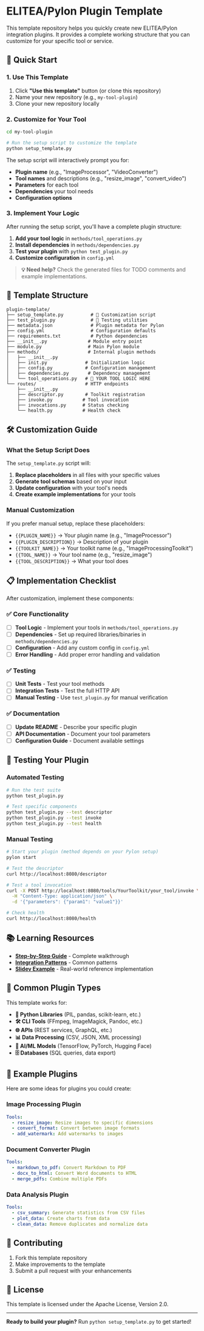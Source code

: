 # ELITEA/Pylon Plugin Template

This template repository helps you quickly create new ELITEA/Pylon integration plugins. It provides a complete working structure that you can customize for your specific tool or service.

## 🚀 Quick Start

### 1. Use This Template

1. Click **"Use this template"** button (or clone this repository)
2. Name your new repository (e.g., `my-tool-plugin`)
3. Clone your new repository locally

### 2. Customize for Your Tool

```bash
cd my-tool-plugin

# Run the setup script to customize the template
python setup_template.py
```

The setup script will interactively prompt you for:
- **Plugin name** (e.g., "ImageProcessor", "VideoConverter")
- **Tool names** and descriptions (e.g., "resize_image", "convert_video") 
- **Parameters** for each tool
- **Dependencies** your tool needs
- **Configuration options**

### 3. Implement Your Logic

After running the setup script, you'll have a complete plugin structure:

1. **Add your tool logic** in `methods/tool_operations.py`
2. **Install dependencies** in `methods/dependencies.py` 
3. **Test your plugin** with `python test_plugin.py`
4. **Customize configuration** in `config.yml`

> **💡 Need help?** Check the generated files for TODO comments and example implementations.

## 📁 Template Structure

```
plugin-template/
├── setup_template.py          # 🎯 Customization script
├── test_plugin.py             # 🧪 Testing utilities
├── metadata.json              # Plugin metadata for Pylon
├── config.yml                 # Configuration defaults
├── requirements.txt           # Python dependencies
├── __init__.py               # Module entry point
├── module.py                 # Main Pylon module
├── methods/                  # Internal plugin methods
│   ├── __init__.py
│   ├── init.py              # Initialization logic
│   ├── config.py            # Configuration management
│   ├── dependencies.py       # Dependency management
│   └── tool_operations.py   # 📝 YOUR TOOL LOGIC HERE
└── routes/                  # HTTP endpoints
    ├── __init__.py
    ├── descriptor.py        # Toolkit registration
    ├── invoke.py           # Tool invocation
    ├── invocations.py      # Status checking
    └── health.py           # Health check
```

## 🛠️ Customization Guide

### What the Setup Script Does

The `setup_template.py` script will:

1. **Replace placeholders** in all files with your specific values
2. **Generate tool schemas** based on your input
3. **Update configuration** with your tool's needs
4. **Create example implementations** for your tools

### Manual Customization

If you prefer manual setup, replace these placeholders:

- `{{PLUGIN_NAME}}` → Your plugin name (e.g., "ImageProcessor")
- `{{PLUGIN_DESCRIPTION}}` → Description of your plugin
- `{{TOOLKIT_NAME}}` → Your toolkit name (e.g., "ImageProcessingToolkit")
- `{{TOOL_NAME}}` → Your tool name (e.g., "resize_image")
- `{{TOOL_DESCRIPTION}}` → What your tool does

## 📋 Implementation Checklist

After customization, implement these components:

### ✅ Core Functionality
- [ ] **Tool Logic** - Implement your tools in `methods/tool_operations.py`
- [ ] **Dependencies** - Set up required libraries/binaries in `methods/dependencies.py`
- [ ] **Configuration** - Add any custom config in `config.yml`
- [ ] **Error Handling** - Add proper error handling and validation

### ✅ Testing
- [ ] **Unit Tests** - Test your tool methods
- [ ] **Integration Tests** - Test the full HTTP API
- [ ] **Manual Testing** - Use `test_plugin.py` for manual verification

### ✅ Documentation
- [ ] **Update README** - Describe your specific plugin
- [ ] **API Documentation** - Document your tool parameters
- [ ] **Configuration Guide** - Document available settings

## 🧪 Testing Your Plugin

### Automated Testing

```bash
# Run the test suite
python test_plugin.py

# Test specific components
python test_plugin.py --test descriptor
python test_plugin.py --test invoke
python test_plugin.py --test health
```

### Manual Testing

```bash
# Start your plugin (method depends on your Pylon setup)
pylon start

# Test the descriptor
curl http://localhost:8080/descriptor

# Test a tool invocation
curl -X POST http://localhost:8080/tools/YourToolkit/your_tool/invoke \
  -H "Content-Type: application/json" \
  -d '{"parameters": {"param1": "value1"}}'

# Check health
curl http://localhost:8080/health
```

## 📚 Learning Resources

- **[Step-by-Step Guide](STEP_BY_STEP_GUIDE.md)** - Complete walkthrough
- **[Integration Patterns](INTEGRATION_PATTERNS.md)** - Common patterns
- **[Slidev Example](../README.md)** - Real-world reference implementation

## 🔧 Common Plugin Types

This template works for:

- **🐍 Python Libraries** (PIL, pandas, scikit-learn, etc.)
- **🛠️ CLI Tools** (FFmpeg, ImageMagick, Pandoc, etc.)
- **🌐 APIs** (REST services, GraphQL, etc.)
- **📊 Data Processing** (CSV, JSON, XML processing)
- **🤖 AI/ML Models** (TensorFlow, PyTorch, Hugging Face)
- **🗄️ Databases** (SQL queries, data export)

## 📝 Example Plugins

Here are some ideas for plugins you could create:

### Image Processing Plugin
```yaml
Tools:
  - resize_image: Resize images to specific dimensions
  - convert_format: Convert between image formats
  - add_watermark: Add watermarks to images
```

### Document Converter Plugin
```yaml
Tools:
  - markdown_to_pdf: Convert Markdown to PDF
  - docx_to_html: Convert Word documents to HTML
  - merge_pdfs: Combine multiple PDFs
```

### Data Analysis Plugin
```yaml
Tools:
  - csv_summary: Generate statistics from CSV files
  - plot_data: Create charts from data
  - clean_data: Remove duplicates and normalize data
```

## 🤝 Contributing

1. Fork this template repository
2. Make improvements to the template
3. Submit a pull request with your enhancements

## 📄 License

This template is licensed under the Apache License, Version 2.0.

---

**Ready to build your plugin?** Run `python setup_template.py` to get started!
